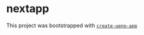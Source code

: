 # nextapp

This project was bootstrapped with [`create-ueno-app`](https://github.com/ueno-llc/create-ueno-app)